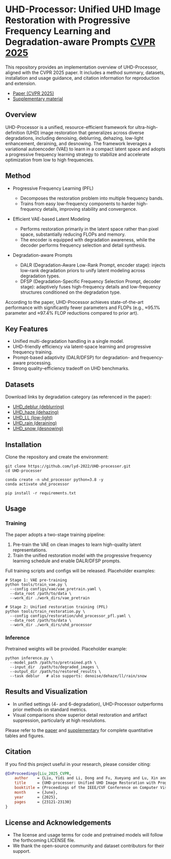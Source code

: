 # UHD-Processor: Unified UHD Image Restoration with Progressive Frequency Learning and Degradation-aware Prompts [CVPR 2025](https://openaccess.thecvf.com/content/CVPR2025/papers/Liu_UHD-processer_Unified_UHD_Image_Restoration_with_Progressive_Frequency_Learning_and_CVPR_2025_paper.pdf)

This repository provides an implementation overview of UHD-Processor, aligned with the CVPR 2025 paper. It includes a method summary, datasets, installation and usage guidance, and citation information for reproduction and extension.

- [Paper (CVPR 2025)](https://openaccess.thecvf.com/content/CVPR2025/papers/Liu_UHD-processer_Unified_UHD_Image_Restoration_with_Progressive_Frequency_Learning_and_CVPR_2025_paper.pdf)
- [Supplementary material](https://openaccess.thecvf.com/content/CVPR2025/supplemental/Liu_UHD-processer_Unified_UHD_CVPR_2025_supplemental.pdf)

## Overview
UHD-Processor is a unified, resource-efficient framework for ultra-high-definition (UHD) image restoration that generalizes across diverse degradations, including denoising, deblurring, dehazing, low-light enhancement, deraining, and desnowing. The framework leverages a variational autoencoder (VAE) to learn in a compact latent space and adopts a progressive frequency learning strategy to stabilize and accelerate optimization from low to high frequencies.

## Method
- Progressive Frequency Learning (PFL)
  - Decomposes the restoration problem into multiple frequency bands.
  - Trains from easy low-frequency components to harder high-frequency details, improving stability and convergence.

- Efficient VAE-based Latent Modeling
  - Performs restoration primarily in the latent space rather than pixel space, substantially reducing FLOPs and memory.
  - The encoder is equipped with degradation awareness, while the decoder performs frequency selection and detail synthesis.

- Degradation-aware Prompts
  - DALR (Degradation-Aware Low-Rank Prompt, encoder stage): injects low-rank degradation priors to unify latent modeling across degradation types.
  - DFSP (Degradation-Specific Frequency Selection Prompt, decoder stage): adaptively fuses high-frequency details and low-frequency structures conditioned on the degradation type.

According to the paper, UHD-Processor achieves state-of-the-art performance with significantly fewer parameters and FLOPs (e.g., ≈95.1% parameter and ≈97.4% FLOP reductions compared to prior art).

## Key Features
- Unified multi-degradation handling in a single model.
- UHD-friendly efficiency via latent-space learning and progressive frequency training.
- Prompt-based adaptivity (DALR/DFSP) for degradation- and frequency-aware processing.
- Strong quality–efficiency tradeoff on UHD benchmarks.

## Datasets
Download links by degradation category (as referenced in the paper):

- [UHD_deblur (deblurring)](https://drive.google.com/file/d/1-RCHHPMh95Pnm0Wj773QvKpNm9WoZV9l/view?usp=sharing)
- [UHD_haze (dehazing)](https://drive.google.com/file/d/10dFZZMep3k2p3r8houGkKevTw3XaVrtq/view?usp=sharing)
- [UHD_LL (low-light)](https://drive.google.com/file/d/1O31UC6MJ3pHOIPLzXlqHqvcIwgfy18_f/view?usp=sharing)
- [UHD_rain (deraining)](https://drive.google.com/file/d/1jkBnyVKND-f5WZ4mn8c7tnKPekB2qsxJ/view?usp=sharing)
- [UHD_snow (desnowing)](https://drive.google.com/file/d/1rsn-S5EDKo5yw-wlxCjrudx7ih056Ro8/view?usp=sharing)



## Installation
Clone the repository and create the environment:

```
git clone https://github.com/lyd-2022/UHD-processer.git
cd UHD-processer

conda create -n uhd_processor python=3.8 -y
conda activate uhd_processor

pip install -r requirements.txt
```

## Usage
### Training
The paper adopts a two-stage training pipeline:
1) Pre-train the VAE on clean images to learn high-quality latent representations.
2) Train the unified restoration model with the progressive frequency learning schedule and enable DALR/DFSP prompts.

Full training scripts and configs will be released. Placeholder examples:

```
# Stage 1: VAE pre-training
python tools/train_vae.py \
  --config configs/vae/vae_pretrain.yaml \
  --data_root /path/to/data \
  --work_dir ./work_dirs/vae_pretrain

# Stage 2: Unified restoration training (PFL)
python tools/train_restoration.py \
  --config configs/restoration/uhd_processor_pfl.yaml \
  --data_root /path/to/data \
  --work_dir ./work_dirs/uhd_processor
```

### Inference
Pretrained weights will be provided. Placeholder example:

```
python inference.py \
  --model_path /path/to/pretrained.pth \
  --input_dir  /path/to/degraded_images \
  --output_dir /path/to/restored_results \
  --task deblur   # also supports: denoise/dehaze/ll/rain/snow
```

## Results and Visualization
- In unified settings (4- and 6-degradation), UHD-Processor outperforms prior methods on standard metrics.
- Visual comparisons show superior detail restoration and artifact suppression, particularly at high resolutions.

Please refer to the [paper](https://openaccess.thecvf.com/content/CVPR2025/papers/Liu_UHD-processer_Unified_UHD_Image_Restoration_with_Progressive_Frequency_Learning_and_CVPR_2025_paper.pdf) and [supplementary](https://openaccess.thecvf.com/content/CVPR2025/supplemental/Liu_UHD-processer_Unified_UHD_CVPR_2025_supplemental.pdf) for complete quantitative tables and figures.

## Citation
If you find this project useful in your research, please consider citing:

```bibtex
@InProceedings{Liu_2025_CVPR,
    author    = {Liu, Yidi and Li, Dong and Fu, Xueyang and Lu, Xin and Huang, Jie and Zha, Zheng-Jun},
    title     = {UHD-processer: Unified UHD Image Restoration with Progressive Frequency Learning and Degradation-aware Prompts},
    booktitle = {Proceedings of the IEEE/CVF Conference on Computer Vision and Pattern Recognition (CVPR)},
    month     = {June},
    year      = {2025},
    pages     = {23121-23130}
}
```

## License and Acknowledgements
- The license and usage terms for code and pretrained models will follow the forthcoming LICENSE file.
- We thank the open-source community and dataset contributors for their support.